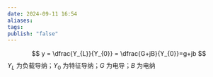 ```yaml
---
date: 2024-09-11 16:54
aliases: 
tags: 
publish: "false"
---
```

$$
y = \dfrac{Y_{L}}{Y_{0}} = \dfrac{G+jB}{Y_{0}}=g+jb
$$
$Y_{L}$ 为负载导纳；$Y_{0}$ 为特征导纳；$G$ 为电导；$B$ 为电纳